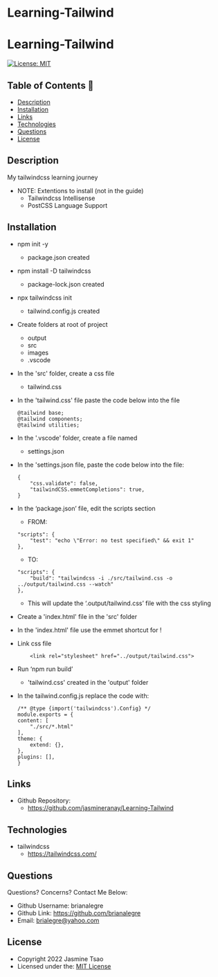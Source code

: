 # Learning-Tailwind

# Learning-Tailwind

[![License: MIT](https://img.shields.io/badge/License-MIT-yellow.svg)](https://opensource.org/licenses/MIT)

## Table of Contents 📑
- [Description](#description)
- [Installation](#installation)
- [Links](#links)
- [Technologies](#technologies)
- [Questions](#questions)
- [License](#license)

## Description
My tailwindcss learning journey

- NOTE: Extentions to install (not in the guide)
    - Tailwindcss Intellisense
    - PostCSS Language Support


## Installation
- npm init -y
    - package.json created
- npm install -D tailwindcss
    - package-lock.json created
- npx tailwindcss init
    - tailwind.config.js created
- Create folders at root of project
    - output
    - src
    - images
    - .vscode
- In the 'src' folder, create a css file
    - tailwind.css

- In the 'tailwind.css' file paste the code below into the file
    ```
    @tailwind base;
    @tailwind components;
    @tailwind utilities;
    ```

- In the '.vscode' folder, create a file named
    - settings.json

- In the 'settings.json file, paste the code below into the file:
    ```
    {
        "css.validate": false,
        "tailwindCSS.emmetCompletions": true,
    }
    ```

 - In the ‘package.json’ file, edit the scripts section 
    - FROM: 
    ``` 
    "scripts": {
        "test": "echo \"Error: no test specified\" && exit 1"
    },
    ```
    - TO:
    ```
    "scripts": {
        "build": "tailwindcss -i ./src/tailwind.css -o ../output/tailwind.css --watch"
    },
    ```
    - This will update the ‘.output/tailwind.css’ file with the css styling


- Create a 'index.html' file in the 'src' folder
- In the 'index.html' file use the emmet shortcut for !
- Link css file
    ```
        <link rel="stylesheet" href="../output/tailwind.css">
    ```

- Run ‘npm run build’
    - 'tailwind.css' created in the 'output' folder

- In the tailwind.config.js replace the code with:
    ```
    /** @type {import('tailwindcss').Config} */
    module.exports = {
    content: [
        "./src/*.html"
    ],
    theme: {
        extend: {},
    },
    plugins: [],
    }
    ```

## Links
-   Github Repository:
    - https://github.com/jasmineranay/Learning-Tailwind

## Technologies
- tailwindcss
    - https://tailwindcss.com/

## Questions
Questions? Concerns?  Contact Me Below:
- Github Username: brianalegre
- Github Link: https://github.com/brianalegre 
- Email: brialegre@yahoo.com

## License
- Copyright 2022 Jasmine Tsao
- Licensed under the: [MIT License](https://opensource.org/licenses/MIT) 
